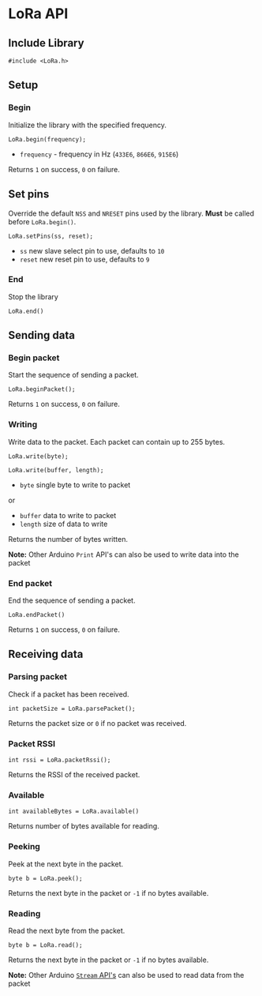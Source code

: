 # LoRa API

## Include Library

```arduino
#include <LoRa.h>
```

## Setup

### Begin

Initialize the library with the specified frequency.

```arduino
LoRa.begin(frequency);
```
 * `frequency` - frequency in Hz (`433E6`, `866E6`, `915E6`)

Returns `1` on success, `0` on failure.

## Set pins

Override the default `NSS` and `NRESET` pins used by the library. **Must** be called before `LoRa.begin()`.

```arduino
LoRa.setPins(ss, reset);
```
 * `ss` new slave select pin to use, defaults to `10`
 * `reset` new reset pin to use, defaults to `9`

### End

Stop the library

```arduino
LoRa.end()
```

## Sending data

### Begin packet

Start the sequence of sending a packet.

```arduino
LoRa.beginPacket();
```

Returns `1` on success, `0` on failure.

### Writing

Write data to the packet. Each packet can contain up to 255 bytes.

```arduino
LoRa.write(byte);

LoRa.write(buffer, length);
```
* `byte` single byte to write to packet

or

* `buffer` data to write to packet
* `length` size of data to write

Returns the number of bytes written.

**Note:** Other Arduino `Print` API's can also be used to write data into the packet

### End packet

End the sequence of sending a packet.

```arduino
LoRa.endPacket()
```

Returns `1` on success, `0` on failure.

## Receiving data

### Parsing packet

Check if a packet has been received.

```arduino
int packetSize = LoRa.parsePacket();
```

Returns the packet size or `0` if no packet was received.

### Packet RSSI

```arduino
int rssi = LoRa.packetRssi();
```

Returns the RSSI of the received packet.

### Available

```arduino
int availableBytes = LoRa.available()
```

Returns number of bytes available for reading.

### Peeking

Peek at the next byte in the packet.

```arduino
byte b = LoRa.peek();
```

Returns the next byte in the packet or `-1` if no bytes available.

### Reading

Read the next byte from the packet.

```arduino
byte b = LoRa.read();
```

Returns the next byte in the packet or `-1` if no bytes available.

**Note:** Other Arduino [`Stream` API's](https://www.arduino.cc/en/Reference/Stream) can also be used to read data from the packet


